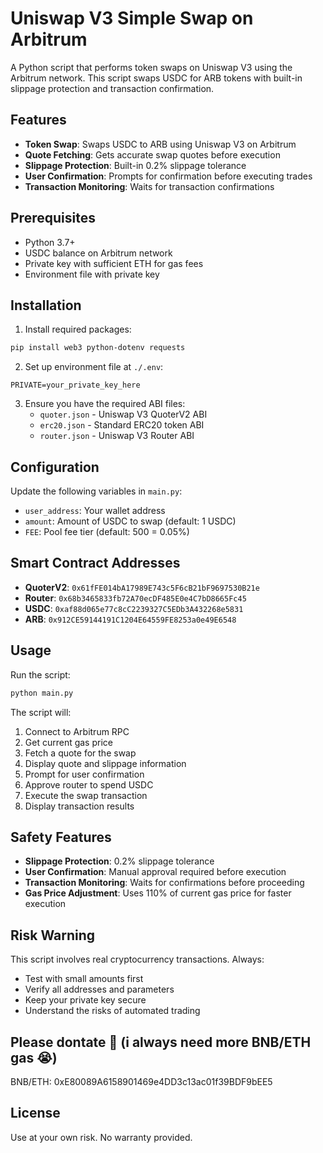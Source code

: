 # Uniswap V3 Simple Swap on Arbitrum

A Python script that performs token swaps on Uniswap V3 using the Arbitrum network. This script swaps USDC for ARB tokens with built-in slippage protection and transaction confirmation.

## Features

- **Token Swap**: Swaps USDC to ARB using Uniswap V3 on Arbitrum
- **Quote Fetching**: Gets accurate swap quotes before execution
- **Slippage Protection**: Built-in 0.2% slippage tolerance
- **User Confirmation**: Prompts for confirmation before executing trades
- **Transaction Monitoring**: Waits for transaction confirmations

## Prerequisites

- Python 3.7+
- USDC balance on Arbitrum network
- Private key with sufficient ETH for gas fees
- Environment file with private key

## Installation

1. Install required packages:
```bash
pip install web3 python-dotenv requests
```

2. Set up environment file at `./.env`:
```
PRIVATE=your_private_key_here
```

3. Ensure you have the required ABI files:
   - `quoter.json` - Uniswap V3 QuoterV2 ABI
   - `erc20.json` - Standard ERC20 token ABI  
   - `router.json` - Uniswap V3 Router ABI

## Configuration

Update the following variables in `main.py`:

- `user_address`: Your wallet address
- `amount`: Amount of USDC to swap (default: 1 USDC)
- `FEE`: Pool fee tier (default: 500 = 0.05%)

## Smart Contract Addresses

- **QuoterV2**: `0x61fFE014bA17989E743c5F6cB21bF9697530B21e`
- **Router**: `0x68b3465833fb72A70ecDF485E0e4C7bD8665Fc45`
- **USDC**: `0xaf88d065e77c8cC2239327C5EDb3A432268e5831`
- **ARB**: `0x912CE59144191C1204E64559FE8253a0e49E6548`

## Usage

Run the script:
```bash
python main.py
```

The script will:
1. Connect to Arbitrum RPC
2. Get current gas price
3. Fetch a quote for the swap
4. Display quote and slippage information
5. Prompt for user confirmation
6. Approve router to spend USDC
7. Execute the swap transaction
8. Display transaction results

## Safety Features

- **Slippage Protection**: 0.2% slippage tolerance
- **User Confirmation**: Manual approval required before execution
- **Transaction Monitoring**: Waits for confirmations before proceeding
- **Gas Price Adjustment**: Uses 110% of current gas price for faster execution

## Risk Warning

This script involves real cryptocurrency transactions. Always:
- Test with small amounts first
- Verify all addresses and parameters
- Keep your private key secure
- Understand the risks of automated trading

## Please dontate 🥺 (i always need more BNB/ETH gas 😭)

BNB/ETH: 0xE80089A6158901469e4DD3c13ac01f39BDF9bEE5

## License

Use at your own risk. No warranty provided.
